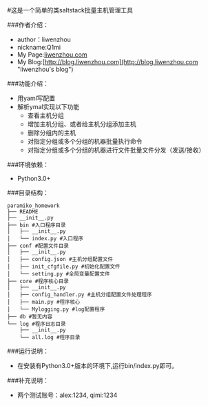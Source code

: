 #这是一个简单的类saltstack批量主机管理工具

###作者介绍：
* author：liwenzhou
* nickname:Q1mi
* My Page:[liwenzhou.com](http://liwenzhou.com "liwenzhou's page")
* My Blog:[http://blog.liwenzhou.com](http://blog.liwenzhou.com "liwenzhou's blog")

###功能介绍：
* 用yaml写配置
* 解析ymal实现以下功能
    * 查看主机分组
    * 增加主机分组、或者给主机分组添加主机
    * 删除分组内的主机
    * 对指定分组或多个分组的机器批量执行命令
    * 对指定分组或多个分组的机器进行文件批量文件分发（发送/接收）

###环境依赖：
* Python3.0+

###目录结构：

    paramiko_homework
    ├── README
    ├── __init__.py
    ├── bin #入口程序目录
    │   ├── __init__.py
    │   └── index.py #入口程序
    ├── conf #配置文件目录
    │   ├── __init__.py
    │   ├── config.json #主机分组配置文件
    │   ├── init_cfgfile.py #初始化配置文件
    │   └── setting.py #全局变量配置文件
    ├── core #程序核心目录
    │   ├── __init__.py
    │   ├── config_handler.py #主机分组配置文件处理程序
    │   ├── main.py #程序核心
    │   └── Mylogging.py #log配置程序
    ├── db #暂无内容
    └── log #程序日志目录
        ├── __init__.py
        └── all.log #程序目录

###运行说明：
* 在安装有Python3.0+版本的环境下,运行bin/index.py即可。

###补充说明：
* 两个测试账号：alex:1234, qimi:1234

